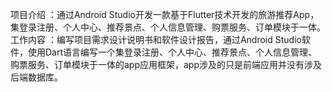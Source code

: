 项目介绍 ：通过Android Studio开发一款基于Flutter技术开发的旅游推荐App，集登录注册、个人中心、推荐景点、个人信息管理、购票服务、订单模块于一体。
工作内容 ：编写项目需求设计说明书和软件设计报告，通过Android Studio软件，使用Dart语言编写一个集登录注册、个人中心、推荐景点、个人信息管理、购票服务、订单模块于一体的app应用框架，app涉及的只是前端应用并没有涉及后端数据库。
